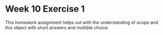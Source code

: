 # Week 10 Exercise 1
This homework assignment helps out with the understanding of scope and this object with short answers and multible choice.
